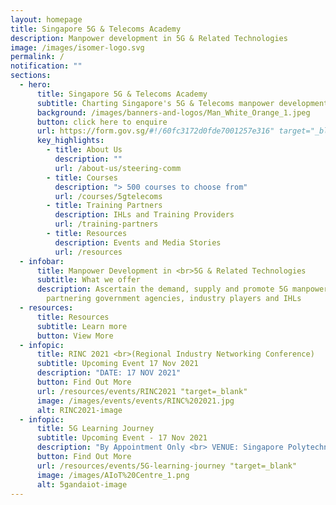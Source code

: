 ```yaml
---
layout: homepage
title: Singapore 5G & Telecoms Academy
description: Manpower development in 5G & Related Technologies
image: /images/isomer-logo.svg
permalink: /
notification: ""
sections:
  - hero:
      title: Singapore 5G & Telecoms Academy
      subtitle: Charting Singapore's 5G & Telecoms manpower development with you
      background: /images/banners-and-logos/Man_White_Orange_1.jpeg
      button: click here to enquire
      url: https://form.gov.sg/#!/60fc3172d0fde7001257e316" target="_blank
      key_highlights:
        - title: About Us
          description: ""
          url: /about-us/steering-comm
        - title: Courses
          description: "> 500 courses to choose from"
          url: /courses/5gtelecoms
        - title: Training Partners
          description: IHLs and Training Providers
          url: /training-partners
        - title: Resources
          description: Events and Media Stories
          url: /resources
  - infobar:
      title: Manpower Development in <br>5G & Related Technologies
      subtitle: What we offer
      description: Ascertain the demand, supply and promote 5G manpower development by
        partnering government agencies, industry players and IHLs
  - resources:
      title: Resources
      subtitle: Learn more
      button: View More
  - infopic:
      title: RINC 2021 <br>(Regional Industry Networking Conference)
      subtitle: Upcoming Event 17 Nov 2021
      description: "DATE: 17 NOV 2021"
      button: Find Out More
      url: /resources/events/RINC2021 "target=_blank"
      image: /images/events/events/RINC%202021.jpg
      alt: RINC2021-image
  - infopic:
      title: 5G Learning Journey
      subtitle: Upcoming Event - 17 Nov 2021
      description: "By Appointment Only <br> VENUE: Singapore Polytechnic"
      button: Find Out More
      url: /resources/events/5G-learning-journey "target=_blank"
      image: /images/AIoT%20Centre_1.png
      alt: 5gandaiot-image
---
```


